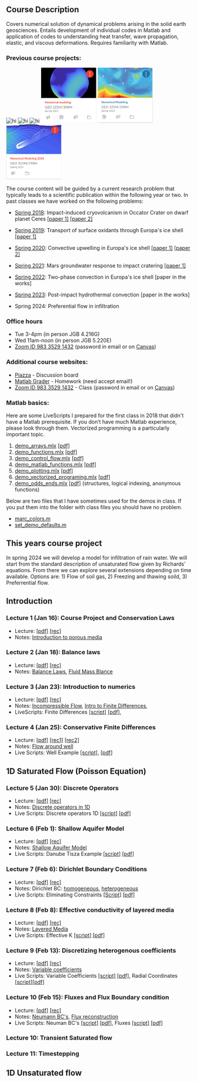 ## Course Description

Covers numerical solution of dynamical problems arising in the solid earth geosciences. Entails development of individual codes in Matlab and application of codes to understanding heat transfer, wave propagation, elastic, and viscous deformations. Requires familiarity with Matlab. 
 
### Previous course projects:
<img src="images/Vignette_GEO325J_2018.png" alt="hi" class="inline"  width="150" height="150"/>  <img src="images/Vignette_GEO325M_2019.png" alt="hi" class="inline"  width="150" height="150"/>  <img src="images/Vignette_GEO325M_2020.jpg" alt="hi" class="inline"  width="150" height="150"/>  <img src="images/Vignette_GEO325M_2021.png" alt="hi" class="inline"  width="150" height="150"/> <img src="images/Vignette_GEO325M_2023.png" alt="hi" class="inline"  width="150" height="150"/> <img src="images/Vignette_GEO325M_2024.png" alt="hi" class="inline"  width="150" height="150"/>

The course content will be guided by a current research problem that typically leads to a scientific publication within the following year or two. In past classes we have worked on the following problems:

* [Spring 2018](Spring2018.md): Impact-induced cryovolcanism in Occator Crater on dwarf planet Ceres [[paper 1]](https://doi.org/10.1029/2018GL080327) [[paper 2]](https://www.nature.com/articles/s41550-020-1168-2)

* [Spring 2019](Spring2019.md): Transport of surface oxidants through Europa's ice shell [[paper 1]](https://agupubs.onlinelibrary.wiley.com/doi/abs/10.1029/2021GL095416)

* [Spring 2020](Spring2020.md): Convective upwelling in Europa's ice shell [[paper 1]](https://doi.org/10.1016/j.epsl.2021.116886) [[paper 2]](https://www.sciencedirect.com/science/article/pii/S2352340921003632?via%3Dihub)

* [Spring 2021](Spring2021.md): Mars groundwater response to impact cratering [[paper 1]](https://doi.org/10.1016/j.icarus.2023.115774)

* [Spring 2022](Spring2022.md): Two-phase convection in Europa's ice shell [paper in the works]

* [Spring 2023](Spring2023.md): Post-impact hydrothermal convection [paper in the works]
  
* Spring 2024: Preferential flow in infiltration  

### Office hours
*  Tue 3-4pm (in person JGB 4.216G)
*  Wed 11am-noon (in person JGB 5.220E)
* [Zoom ID 983 3529 1432](https://utexas.zoom.us/j/98335291432?pwd=aUlMUXl5S3BvRFBDc2ZkWTFkSDZrdz09) (password in email or on [Canvas](https://utexas.instructure.com/courses/1383942))

### Additional course websites:
* [Piazza](https://piazza.com/utexas/spring2024/geo325m398m/home) - Discussion board
* [Matlab Grader](https://grader.mathworks.com/courses/130296-geo-325m-398m-numerical-modeling-2024) - Homework (need accept email!)
* [Zoom ID 983 3529 1432](https://utexas.zoom.us/j/98335291432?pwd=aUlMUXl5S3BvRFBDc2ZkWTFkSDZrdz09) - Class (password in email or on [Canvas](https://utexas.instructure.com/courses/1383942))

### Matlab basics:
Here are some LiveScripts I prepared for the first class in 2018 that didn't have a Matlab prerequisite. If you don’t have much Matlab experience, please look through them. Vectorized programming is a particularly important topic.
1. [demo_arrays.mlx](matlab/demo_arrays.mlx) [[pdf]](matlab/demo_arrays.pdf)
2. [demo_functions.mlx](matlab/demo_functions.mlx) [[pdf]](matlab/demo_functions.pdf)
3. [demo_control_flow.mlx](matlab/demo_control_flow.mlx) [[pdf]](matlab/demo_control_flow.pdf)
4. [demo_matlab_functions.mlx](matlab/demo_matlab_functions.mlx) [[pdf]](matlab/demo_matlab_functions.pdf)
5. [demo_plotting.mlx](matlab/demo_plotting.mlx) [[pdf]](matlab/demo_plotting.pdf)
6. [demo_vectorized_programing.mlx](matlab/demo_vectorized_programing.mlx) [[pdf]](matlab/demo_vectorized_programing.pdf)
7. [demo_odds_ends.mlx](matlab/demo_odds_ends.mlx) [[pdf]](matlab/demo_odds_ends.pdf) (structures, logical indexing, anonymous functions)

Below are two files that I have sometimes used for the demos in class. If you put them into the folder with class files you should have no problem.
* [marc_colors.m](matlab/marc_colors.m)
* [set_demo_defaults.m](matlab/set_demo_defaults.m)

## This years course project
In spring 2024 we will develop a model for infiltration of rain water. We will start from the standard description of unsaturated flow given by Richards' equations. From there we can explore several extensions depending on time available. Options are: 1) Flow of soil gas, 2) Freezing and thawing soild, 3) Preferrential flow. 

## Introduction
### Lecture 1 (Jan 16): Course Project and Conservation Laws
* Lecture: [[pdf]](spring2024/GEO325M_2024_Lecture1.pdf) [[rec]](https://utexas.zoom.us/rec/share/nl0Apq9HjgFxROhSuflRO4ZnxIuFa8kE29dxttYlAeWljVOd7BCWMcR0E70Ojp95.ZkFyc9HnHNvPOUe2)
* Notes: [Introduction to porous media](modules/PorousMediaIntro.pdf)

### Lecture 2 (Jan 18): Balance laws
* Lecture: [[pdf]](spring2024/GEO325M_2024_Lecture2.pdf) [[rec]](https://utexas.zoom.us/rec/share/QH5lOsmUJgGxjXfNIirMdH8fP0FkM1qx9-rCHw4PEaPmgY5Pcq0AXcKWmGR9v6gb.N8eg_DZkM2b8Xt0l)
* Notes: [Balance Laws](spring2023/BalanceLaws.pdf), [Fluid Mass Blance](spring2023/FluidMassBalance.pdf)

### Lecture 3 (Jan 23): Introduction to numerics
* Lecture: [[pdf]](spring2024/GEO325M_2024_Lecture3.pdf) [[rec]](https://utexas.zoom.us/rec/share/A6GOhq4c3xp_ohHXCYlzoBoK6Lk9DFjA2KT7ZiVy1CRsiK7nuav911zMYC0oAdNp.nH-77LqxH_e6eIIB)
* Notes: [Incompressible Flow](spring2024/IncompressibleFlow.pdf), [Intro to Finite Differences](spring2024/Introduction_Finite_Differences.pdf), 
* LiveScripts: Finite Differences [[script]](spring2023/demo_intro_numerics.mlx) [[pdf]](spring2023/demo_intro_numerics.pdf), 

### Lecture 4 (Jan 25): Conservative Finite Differences
 * Lecture: [[pdf]](spring2024/GEO325M_2024_Lecture4.pdf) [[rec1]](https://utexas.zoom.us/rec/share/EKWJuU9TJBcjcAen3TI0043YYpiqTkpGALX9HYvaqhSqL4CKBo3Gr7av2o2b57cI.91nNusqs-_hTGeKd)
  [[rec2]](https://utexas.zoom.us/rec/share/15eu5Na4RUR3pDbFX5pYWHwbWulP2QKHS-G999XNrzPJcrNRkjLHKSXK83bcPLBj.bhj84eIOLYQKuYEY)
 * Notes: [Flow around well](spring2024/)
 * Live Scripts: Well Example [[script]](spring2023/demo_injection_well.mlx), [[pdf]](spring2023/demo_injection_well.pdf)

## 1D Saturated Flow (Poisson Equation)
### Lecture 5 (Jan 30): Discrete Operators
 * Lecture: [[pdf]](spring2024/GEO325M_2024_Lecture5.pdf)  [[rec]](https://utexas.zoom.us/rec/share/3MNcchNGb86a-G36O0Ug1k0FmJhGVh8Wq7RJZKYZSSYYJ8TgL31Oa6S_OpYw_PEP.ngs8v1jJ9pc1BiYE)
 * Notes: [Discrete operators in 1D](spring2023/DiscreteOps1D_2023.pdf)
 * Live Scripts: Discrete operators 1D [[script]](spring2023/demo_testing_ops.mlx) [[pdf]](spring2023/demo_testing_ops.pdf)

### Lecture 6 (Feb 1): Shallow Aquifer Model
* Lecture: [[pdf]](spring2024/GEO325M_2024_Lecture6.pdf) [[rec]](https://utexas.zoom.us/rec/share/7-KccdWrDjL9OyWfc8K-1vaYzZ6y8Af8gBRlz8O__6o64xcD3_SYTAqowtgrJhVf.VTYN51OLB0bivySa)
* Notes: [Shallow Aquifer Model](spring2023/ShallowAquiferModel_2023.pdf)
* Live Scripts: Danube Tisza Example [[script]](spring2023/DanubeTiszaInterfluve.mlx) [[pdf]](spring2023/DanubeTiszaInterfluve.pdf)

### Lecture 7 (Feb 6): Dirichlet Boundary Conditions
* Lecture: [[pdf]](spring2024/GEO325M_2024_Lecture7.pdf) [[rec]](https://utexas.zoom.us/rec/share/tHNpZAKkfFhC9yoD2-d0VMrVJMdYH3XeuipkWQe88Q_yvZpaYoVIEL8l3kzBMqyE._eZw9C-ium8os3Tb)
* Notes: Dirichlet BC: [homogeneous](spring2023/BC_Dirichlet_homo.pdf), [heterogeneous](spring2023/BC_Dirichlet_hetero.pdf)
* Live Scripts: Eliminating Constraints [[Script]](spring2024/demo_Dirichlet_head.mlx)  [[pdf]](spring2024/demo_Dirichlet_head.pdf)

### Lecture 8 (Feb 8): Effective conductivity of layered media
* Lecture: [[pdf]](spring2024/GEO325M_2024_Lecture8.pdf) [[rec]](https://utexas.zoom.us/rec/share/KU9RKWCCXSY31UjohqLT-8E4nnae-17b0lJKo7kYyl8wuTkOviz4MSnNT601szSR.HGP1NuUoNMKhhwP9)
* Notes: [Layered Media](spring2023/LayeredMedia.pdf)
* Live Scripts: Effective K [[script]](spring2023/demo_layered_media.mlx) [[pdf]](spring2023/demo_layered_media.pdf)

### Lecture 9 (Feb 13): Discretizing heterogenous coefficients
* Lecture: [[pdf]](spring2024/GEO325M_2024_Lecture9.pdf) [[rec]](https://utexas.zoom.us/rec/share/-fEwx2iu5K3mD7NFns2tZnssQTANb6BU5tJumTKYCJ_nRWi4L4V7INcYtUFd5Uw1.k1Kx4T110UGAivYq)
* Notes: [Variable coefficients](spring2023/Variable_coefficients_2022.pdf)
* Live Scripts: Variable Coefficients [[script]](spring2023/demo_heterogeneous_coefficients.mlx) [[pdf]](spring2023/demo_heterogeneous_coefficients.pdf), Radial Coordinates [[script]](spring2024/demo_radial_coords_flow.mlx)[[pdf]](spring2024/demo_radial_coords_flow.pdf)

### Lecture 10 (Feb 15): Fluxes and Flux Boundary condition
* Lecture: [[pdf]](spring2024/GEO325M_2024_Lecture10.pdf) [[rec]](https://utexas.zoom.us/rec/share/M5Ps2P7fSc8GFrwXefBfD3eLJ7jjiqwpPYCxGgweDvgFKT2fhrrd6krF_BdvWJ7Q.emV36XjDNxUHbehI)
* Notes: [Neumann BC's](spring2023/BC_Neumann2022.pdf), [Flux reconstruction](spring2023/ComputeFluxes2022.pdf)
* Live Scripts: Neuman BC's [[script]](spring2023/demo_NeumannBCs.mlx) [[pdf]](spring2023/demo_NeumannBCs.pdf), Fluxes [[script]](spring2023/demo_comp_flux_res.mlx) [[pdf]](spring2023/demo_comp_flux_res.pdf)

### Lecture 10: Transient Saturated flow

### Lecture 11: Timestepping

## 1D Unsaturated flow
